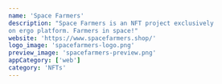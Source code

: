 ```yaml
---
name: 'Space Farmers'
description: "Space Farmers is an NFT project exclusively
on ergo platform. Farmers in space!"
website: 'https://www.spacefarmers.shop/'
logo_image: 'spacefarmers-logo.png'
preview_image: 'spacefarmers-preview.png'
appCategory: ['web']
category: 'NFTs'
---
```

